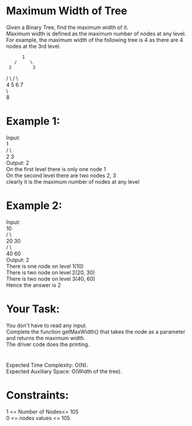 # Maximum Width of Tree

Given a Binary Tree, find the maximum width of it.  
Maximum width is defined as the maximum number of nodes at any level.  
For example, the maximum width of the following tree is 4 as there are 4 nodes at the 3rd level.  
  
          1  
       /     \  
     2        3  
   /    \    /    \  
  4    5   6    7  
    \  
      8  

# Example 1:
Input:  
       1  
     /    \  
    2      3  
Output: 2  
On the first level there is only one node 1  
On the second level there are two nodes 2, 3  
clearly it is the maximum number of nodes at any level

# Example 2:
Input:  
        10  
      /     \  
    20      30  
   /    \  
  40    60  
Output: 2  
There is one node on level 1(10)  
There is two node on level 2(20, 30)  
There is two node on level 3(40, 60)  
Hence the answer is 2  

# Your Task:
You don't have to read any input.  
Complete the function getMaxWidth() that takes the node as a parameter and returns the maximum width.  
The driver code does the printing.

#
Expected Time Complexity: O(N).  
Expected Auxiliary Space: O(Width of the tree).

# Constraints:
1 <= Number of Nodes<= 105  
0 <= nodes values <= 105